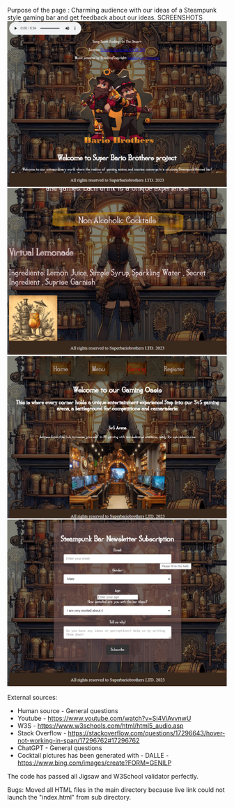 Purpose of the page : Charming audience with our ideas of a Steampunk style gaming bar and get feedback about our ideas.
SCREENSHOTS
![screenshot](/readme-pictures/image.png)
![screenshot](/readme-pictures/image2.png)
![screenshot](/readme-pictures/image3.png)
![screenshot](/readme-pictures/image4.png)

External sources: 
* Human source - General questions 
* Youtube - https://www.youtube.com/watch?v=Si4ViAvvnwU 
* W3S - https://www.w3schools.com/html/html5_audio.asp 
* Stack Overflow - https://stackoverflow.com/questions/17296643/hover-not-working-in-span/17296762#17296762
* ChatGPT - General questions
* Cocktail pictures has been generated with - DALLE - https://www.bing.com/images/create?FORM=GENILP

The code has passed all Jigsaw and W3School validator perfectly.

Bugs: 
    Moved all HTML files in the main directory because live link could not launch the "index.html" from sub directory.
